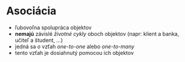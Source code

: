 # Asociácia
- ľubovoľna spolupráca objektov
- **nemajú** závislé *životné cykly* oboch objektov (napr: klient a banka, učiteľ a študent, ...)
- jedná sa o vzťah *one-to-one* alebo *one-to-many*
- tento vzťah je dosiahnutý pomocou ich objektov
